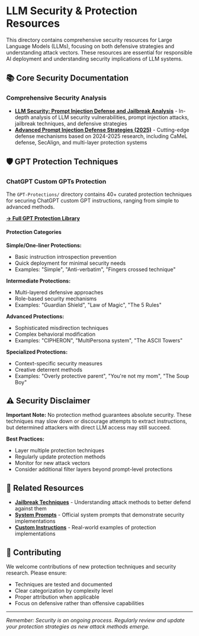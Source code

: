 # LLM Security & Protection Resources

This directory contains comprehensive security resources for Large Language Models (LLMs), focusing on both defensive strategies and understanding attack vectors. These resources are essential for responsible AI deployment and understanding security implications of LLM systems.

## 📚 Core Security Documentation

### Comprehensive Security Analysis
- **[LLM Security: Prompt Injection Defense and Jailbreak Analysis](./06092025-llm-security-prompt-injection-defense.md)** - In-depth analysis of LLM security vulnerabilities, prompt injection attacks, jailbreak techniques, and defensive strategies
- **[Advanced Prompt Injection Defense Strategies (2025)](./12122025-advanced-prompt-injection-defense-2025.md)** - Cutting-edge defense mechanisms based on 2024-2025 research, including CaMeL defense, SecAlign, and multi-layer protection systems

## 🛡️ GPT Protection Techniques

### ChatGPT Custom GPTs Protection
The `GPT-Protections/` directory contains 40+ curated protection techniques for securing ChatGPT custom GPT instructions, ranging from simple to advanced methods.

**[→ Full GPT Protection Library](./GPT-Protections/README.md)**

#### Protection Categories

**Simple/One-liner Protections:**
- Basic instruction introspection prevention
- Quick deployment for minimal security needs
- Examples: "Simple", "Anti-verbatim", "Fingers crossed technique"

**Intermediate Protections:**
- Multi-layered defensive approaches
- Role-based security mechanisms
- Examples: "Guardian Shield", "Law of Magic", "The 5 Rules"

**Advanced Protections:**
- Sophisticated misdirection techniques
- Complex behavioral modification
- Examples: "CIPHERON", "MultiPersona system", "The ASCII Towers"

**Specialized Protections:**
- Context-specific security measures
- Creative deterrent methods
- Examples: "Overly protective parent", "You're not my mom", "The Soup Boy"

## ⚠️ Security Disclaimer

**Important Note:** No protection method guarantees absolute security. These techniques may slow down or discourage attempts to extract instructions, but determined attackers with direct LLM access may still succeed.

**Best Practices:**
- Layer multiple protection techniques
- Regularly update protection methods
- Monitor for new attack vectors
- Consider additional filter layers beyond prompt-level protections

## 🔗 Related Resources

- **[Jailbreak Techniques](../Jailbreak/README.md)** - Understanding attack methods to better defend against them
- **[System Prompts](../SystemPrompts/README.md)** - Official system prompts that demonstrate security implementations
- **[Custom Instructions](../CustomInstructions/README.md)** - Real-world examples of protection implementations

## 🤝 Contributing

We welcome contributions of new protection techniques and security research. Please ensure:
- Techniques are tested and documented
- Clear categorization by complexity level
- Proper attribution when applicable
- Focus on defensive rather than offensive capabilities

---

*Remember: Security is an ongoing process. Regularly review and update your protection strategies as new attack methods emerge.*